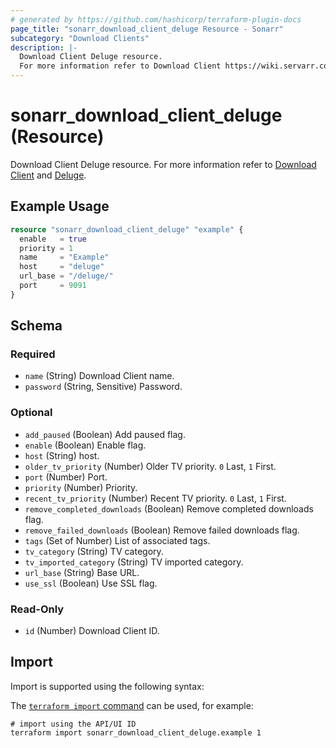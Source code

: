 ```yaml
---
# generated by https://github.com/hashicorp/terraform-plugin-docs
page_title: "sonarr_download_client_deluge Resource - Sonarr"
subcategory: "Download Clients"
description: |-
  Download Client Deluge resource.
  For more information refer to Download Client https://wiki.servarr.com/sonarr/settings#download-clients and Deluge https://wiki.servarr.com/sonarr/supported#deluge.
---
```


# sonarr_download_client_deluge (Resource)

<!-- subcategory:Download Clients -->
Download Client Deluge resource.
For more information refer to [Download Client](https://wiki.servarr.com/sonarr/settings#download-clients) and [Deluge](https://wiki.servarr.com/sonarr/supported#deluge).

## Example Usage

```terraform
resource "sonarr_download_client_deluge" "example" {
  enable   = true
  priority = 1
  name     = "Example"
  host     = "deluge"
  url_base = "/deluge/"
  port     = 9091
}
```

<!-- schema generated by tfplugindocs -->
## Schema

### Required

- `name` (String) Download Client name.
- `password` (String, Sensitive) Password.

### Optional

- `add_paused` (Boolean) Add paused flag.
- `enable` (Boolean) Enable flag.
- `host` (String) host.
- `older_tv_priority` (Number) Older TV priority. `0` Last, `1` First.
- `port` (Number) Port.
- `priority` (Number) Priority.
- `recent_tv_priority` (Number) Recent TV priority. `0` Last, `1` First.
- `remove_completed_downloads` (Boolean) Remove completed downloads flag.
- `remove_failed_downloads` (Boolean) Remove failed downloads flag.
- `tags` (Set of Number) List of associated tags.
- `tv_category` (String) TV category.
- `tv_imported_category` (String) TV imported category.
- `url_base` (String) Base URL.
- `use_ssl` (Boolean) Use SSL flag.

### Read-Only

- `id` (Number) Download Client ID.

## Import

Import is supported using the following syntax:

The [`terraform import` command](https://developer.hashicorp.com/terraform/cli/commands/import) can be used, for example:

```shell
# import using the API/UI ID
terraform import sonarr_download_client_deluge.example 1
```
